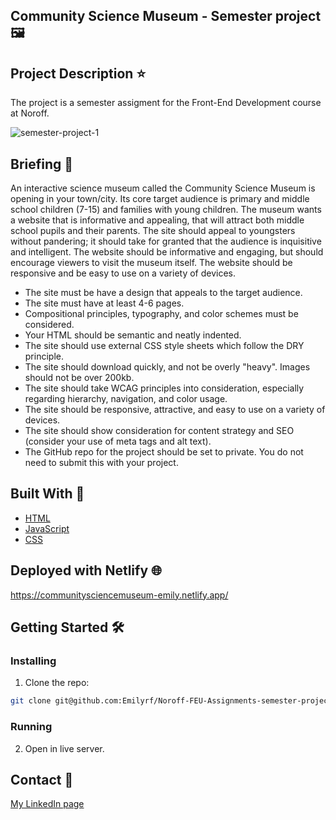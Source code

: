 ## Community Science Museum - Semester project :framed_picture:

## Project Description :star:

The project is a semester assigment for the Front-End Development course at Noroff.

![semester-project-1](https://user-images.githubusercontent.com/104759694/224011955-95756e6a-6ac1-443d-9e9c-67342a6cde82.png)


## Briefing :memo:
An interactive science museum called the Community Science Museum is opening in your town/city. Its core target audience is primary and middle school children (7-15) and families with young children. The museum wants a website that is informative and appealing, that will attract both middle school pupils and their parents. The site should appeal to youngsters without pandering; it should take for granted that the audience is inquisitive and intelligent. The website should be informative and engaging, but should encourage viewers to visit the museum itself. The website should be responsive and be easy to use on a variety of devices.

- The site must be have a design that appeals to the target audience.
- The site must have at least 4-6 pages.
- Compositional principles, typography, and color schemes must be considered.
- Your HTML should be semantic and neatly indented.
- The site should use external CSS style sheets which follow the DRY principle.
- The site should download quickly, and not be overly "heavy". Images should not be over 200kb.
- The site should take WCAG principles into consideration, especially regarding hierarchy, navigation, and color usage.
- The site should be responsive, attractive, and easy to use on a variety of devices.
- The site should show consideration for content strategy and SEO (consider your use of meta tags and alt text).
- The GitHub repo for the project should be set to private. You do not need to submit this with your project.

## Built With :wrench:

- [HTML](https://developer.mozilla.org/en-US/docs/Web/HTML)
- [JavaScript](https://developer.mozilla.org/en-US/docs/Web/JavaScript)
- [CSS](https://developer.mozilla.org/en-US/docs/Web/CSS)

## Deployed with Netlify :globe_with_meridians:

https://communitysciencemuseum-emily.netlify.app/

## Getting Started :hammer_and_wrench:

### Installing

1. Clone the repo:

```bash
git clone git@github.com:Emilyrf/Noroff-FEU-Assignments-semester-project-Emilyrf.git
```


### Running

2. Open in live server.




## Contact :speech_balloon:

[My LinkedIn page](https://www.linkedin.com/in/emily-rego-ferreira/)



